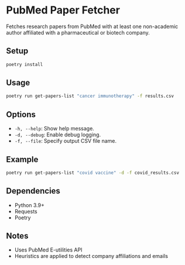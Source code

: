 # PubMed Paper Fetcher

Fetches research papers from PubMed with at least one non-academic author affiliated with a pharmaceutical or biotech company.

## Setup

```bash
poetry install
```

## Usage

```bash
poetry run get-papers-list "cancer immunotherapy" -f results.csv
```

## Options

- `-h, --help`: Show help message.
- `-d, --debug`: Enable debug logging.
- `-f, --file`: Specify output CSV file name.

## Example

```bash
poetry run get-papers-list "covid vaccine" -d -f covid_results.csv
```

## Dependencies

- Python 3.9+
- Requests
- Poetry

## Notes

- Uses PubMed E-utilities API
- Heuristics are applied to detect company affiliations and emails
